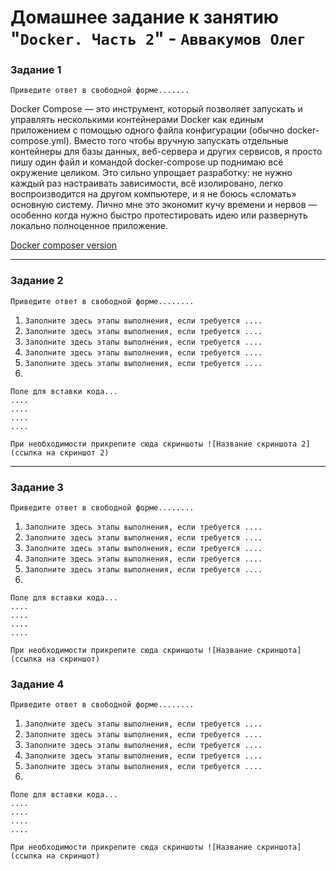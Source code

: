 # Домашнее задание к занятию "`Docker. Часть 2`" - `Аввакумов Олег`



### Задание 1

`Приведите ответ в свободной форме.......`

Docker Compose — это инструмент, который позволяет запускать и управлять несколькими контейнерами Docker как единым приложением с помощью одного файла конфигурации (обычно docker-compose.yml). Вместо того чтобы вручную запускать отдельные контейнеры для базы данных, веб-сервера и других сервисов, я просто пишу один файл и командой docker-compose up поднимаю всё окружение целиком. Это сильно упрощает разработку: не нужно каждый раз настраивать зависимости, всё изолировано, легко воспроизводится на другом компьютере, и я не боюсь «сломать» основную систему. Лично мне это экономит кучу времени и нервов — особенно когда нужно быстро протестировать идею или развернуть локально полноценное приложение.

[Docker composer version](https://drive.google.com/file/d/1135_GARokWQhPNQUcU0Of0sdv671ygkN/view?usp=sharing)


---

### Задание 2

`Приведите ответ в свободной форме........`

1. `Заполните здесь этапы выполнения, если требуется ....`
2. `Заполните здесь этапы выполнения, если требуется ....`
3. `Заполните здесь этапы выполнения, если требуется ....`
4. `Заполните здесь этапы выполнения, если требуется ....`
5. `Заполните здесь этапы выполнения, если требуется ....`
6. 

```
Поле для вставки кода...
....
....
....
....
```

`При необходимости прикрепитe сюда скриншоты
![Название скриншота 2](ссылка на скриншот 2)`


---

### Задание 3

`Приведите ответ в свободной форме........`

1. `Заполните здесь этапы выполнения, если требуется ....`
2. `Заполните здесь этапы выполнения, если требуется ....`
3. `Заполните здесь этапы выполнения, если требуется ....`
4. `Заполните здесь этапы выполнения, если требуется ....`
5. `Заполните здесь этапы выполнения, если требуется ....`
6. 

```
Поле для вставки кода...
....
....
....
....
```

`При необходимости прикрепитe сюда скриншоты
![Название скриншота](ссылка на скриншот)`

### Задание 4

`Приведите ответ в свободной форме........`

1. `Заполните здесь этапы выполнения, если требуется ....`
2. `Заполните здесь этапы выполнения, если требуется ....`
3. `Заполните здесь этапы выполнения, если требуется ....`
4. `Заполните здесь этапы выполнения, если требуется ....`
5. `Заполните здесь этапы выполнения, если требуется ....`
6. 

```
Поле для вставки кода...
....
....
....
....
```

`При необходимости прикрепитe сюда скриншоты
![Название скриншота](ссылка на скриншот)`

